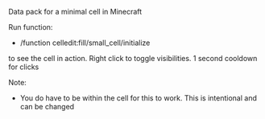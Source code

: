 Data pack for a minimal cell in Minecraft

Run function: 
* /function celledit:fill/small_cell/initialize

to see the cell in action. Right click to toggle visibilities. 1 second cooldown for clicks

Note: 
* You do have to be within the cell for this to work. This is intentional and can be changed
